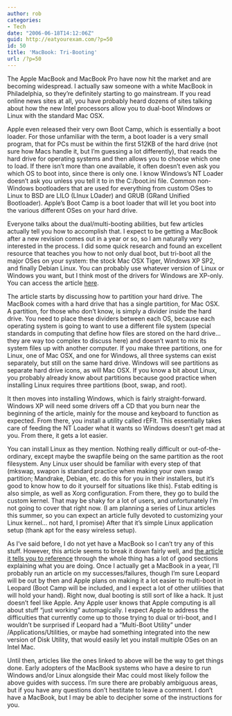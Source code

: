 ```yaml
---
author: rob
categories:
- Tech
date: "2006-06-18T14:12:06Z"
guid: http://eatyourexam.com/?p=50
id: 50
title: 'MacBook: Tri-Booting'
url: /?p=50
---
```

The Apple MacBook and MacBook Pro have now hit the market and are becoming widespread. I actually saw someone with a white MacBook in Philadelphia, so they&#8217;re definitely starting to go mainstream. If you read online news sites at all, you have probably heard dozens of sites talking about how the new Intel processors allow you to dual-boot Windows or Linux with the standard Mac OSX.

Apple even released their very own Boot Camp, which is essentially a boot loader. For those unfamiliar with the term, a boot loader is a very small program, that for PCs must be within the first 512KB of the hard drive (not sure how Macs handle it, but I&#8217;m guessing a lot differently), that reads the hard drive for operating systems and then allows you to choose which one to load. If there isn&#8217;t more than one available, it often doesn&#8217;t even ask you which OS to boot into, since there is only one. I know Windows&#8217;s NT Loader doesn&#8217;t ask you unless you tell it to in the C:/boot.ini file. Common non-Windows bootloaders that are used for everything from custom OSes to Linux to BSD are LILO (LInux LOader) and GRUB (GRand Unified Bootloader). Apple&#8217;s Boot Camp is a boot loader that will let you boot into the various different OSes on your hard drive.

Everyone talks about the dual/multi-booting abilities, but few articles actually tell you how to accomplish that. I expect to be getting a MacBook after a new revision comes out in a year or so, so I am naturally very interested in the process. I did some quick research and found an excellent resource that teaches you how to not only dual boot, but tri-boot all the major OSes on your system: the stock Mac OSX Tiger, Windows XP SP2, and finally Debian Linux. You can probably use whatever version of Linux or Windows you want, but I think most of the drivers for Windows are XP-only. You can access the article [here](http://sharealike.org/index.php?m=200605).

The article starts by discussing how to partition your hard drive. The MacBook comes with a hard drive that has a single partition, for Mac OSX. A partition, for those who don&#8217;t know, is simply a divider inside the hard drive. You need to place these dividers between each OS, because each operating system is going to want to use a different file system (special standards in computing that define how files are stored on the hard drive&#8230; they are way too complex to discuss here) and doesn&#8217;t want to mix its system files up with another computer. If you make three partitions, one for Linux, one of Mac OSX, and one for Windows, all three systems can exist separately, but still on the same hard drive. Windows will see partitions as separate hard drive icons, as will Mac OSX. If you know a bit about Linux, you probably already know about partitions because good practice when installing Linux requires three partitions (boot, swap, and root).

It then moves into installing Windows, which is fairly straight-forward. Windows XP will need some drivers off a CD that you burn near the beginning of the article, mainly for the mouse and keyboard to function as expected. From there, you install a utility called rEFIt. This essentially takes care of feeding the NT Loader what it wants so Windows doesn&#8217;t get mad at you. From there, it gets a lot easier.

You can install Linux as they mention. Nothing really difficult or out-of-the-ordinary, except maybe the swapfile being on the same partition as the root filesystem. Any Linux user should be familiar with every step of that (mkswap, swapon is standard practice when making your own swap partition; Mandrake, Debian, etc. do this for you in their installers, but it&#8217;s good to know how to do it yourself for situations like this). Fstab editing is also simple, as well as Xorg configuration. From there, they go to build the custom kernel. That may be shaky for a lot of users, and unfortunately I&#8217;m not going to cover that right now. (I am planning a series of Linux articles this summer, so you can expect an article fully devoted to customizing your Linux kernel&#8230; not hard, I promise) After that it&#8217;s simple Linux application setup (thank apt for the easy wireless setup).

As I&#8217;ve said before, I do not yet have a MacBook so I can&#8217;t try any of this stuff. However, this article seems to break it down fairly well, and [the article it tells you to reference](http://wiki.onmac.net/index.php/Triple_Boot_via_BootCamp) through the whole thing has a lot of good sections explaining what you are doing. Once I actually get a MacBook in a year, I&#8217;ll probably run an article on my successes/failures, though I&#8217;m sure Leopard will be out by then and Apple plans on making it a lot easier to multi-boot in Leopard (Boot Camp will be included, and I expect a lot of other utilities that will hold your hand). Right now, dual booting is still sort of like a hack. It just doesn&#8217;t feel like Apple. Any Apple user knows that Apple computing is all about stuff &#8220;just working&#8221; automagically. I expect Apple to address the difficulties that currently come up to those trying to dual or tri-boot, and I wouldn&#8217;t be surprised if Leopard had a &#8220;Multi-Boot Utility&#8221; under /Applications/Utilities, or maybe had something integrated into the new version of Disk Utility, that would easily let you install multiple OSes on an Intel Mac.

Until then, articles like the ones linked to above will be the way to get things done. Early adopters of the MacBook systems who have a desire to run Windows and/or Linux alongside their Mac could most likely follow the above guides with success. I&#8217;m sure there are probably ambiguous areas, but if you have any questions don&#8217;t hestitate to leave a comment. I don&#8217;t have a MacBook, but I may be able to decipher some of the instructions for you.